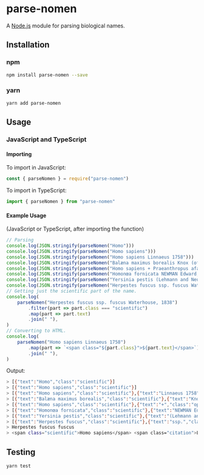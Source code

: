 # parse-nomen

A [Node.js](https://nodejs.org) module for parsing biological names.

## Installation

### npm

```sh
npm install parse-nomen --save
```

### yarn

```sh
yarn add parse-nomen
```

## Usage

### JavaScript and TypeScript

#### Importing

To import in JavaScript:

```javascript
const { parseNomen } = require("parse-nomen")
```

To import in TypeScript:

```typescript
import { parseNomen } from "parse-nomen"
```

#### Example Usage

(JavaScript or TypeScript, after importing the function)

```javascript
// Parsing
console.log(JSON.stringify(parseNomen("Homo")))
console.log(JSON.stringify(parseNomen("Homo sapiens")))
console.log(JSON.stringify(parseNomen("Homo sapiens Linnaeus 1758")))
console.log(JSON.stringify(parseNomen("Balæna maximus borealis Knox (of Hamilton not Lesson) 1838")))
console.log(JSON.stringify(parseNomen("Homo sapiens + Praeanthropus afarensis")))
console.log(JSON.stringify(parseNomen("Homonœa fornicata NEWMAN Edward, 1842")))
console.log(JSON.stringify(parseNomen("Yersinia pestis (Lehmann and Neumann 1896) van Loghem, 1944")))
console.log(JSON.stringify(parseNomen("Herpestes fuscus ssp. fuscus Waterhouse, 1838")))
// Getting just the scientific part of the name.
console.log(
    parseNomen("Herpestes fuscus ssp. fuscus Waterhouse, 1838")
        .filter(part => part.class === "scientific")
        .map(part => part.text)
        .join(" "),
)
// Converting to HTML.
console.log(
    parseNomen("Homo sapiens Linnaeus 1758")
        .map(part => `<span class="${part.class}">${part.text}</span>`)
        .join(" "),
)
```

Output:

```sh
> [{"text":"Homo","class":"scientific"}]
> [{"text":"Homo sapiens","class":"scientific"}]
> [{"text":"Homo sapiens","class":"scientific"},{"text":"Linnaeus 1758","class":"citation"}]
> [{"text":"Balæna maximus borealis","class":"scientific"},{"text":"Knox (of Hamilton not Lesson) 1838","class":"citation"}]
> [{"text":"Homo sapiens","class":"scientific"},{"text":"+","class":"operator"},{"text":"Praeanthropus afarensis","class":"scientific"}]
> [{"text":"Homonœa fornicata","class":"scientific"},{"text":"NEWMAN Edward, 1842","class":"citation"}]
> [{"text":"Yersinia pestis","class":"scientific"},{"text":"(Lehmann and Neumann 1896) van Loghem, 1944","class":"citation"}]
> [{"text":"Herpestes fuscus","class":"scientific"},{"text":"ssp.","class":"rank"},{"text":"fuscus","class":"scientific"},{"text":"Waterhouse, 1838","class":"citation"}]
> Herpestes fuscus fuscus
> <span class="scientific">Homo sapiens</span> <span class="citation">Linnaeus 1758</span>
```

## Testing

```sh
yarn test
```
